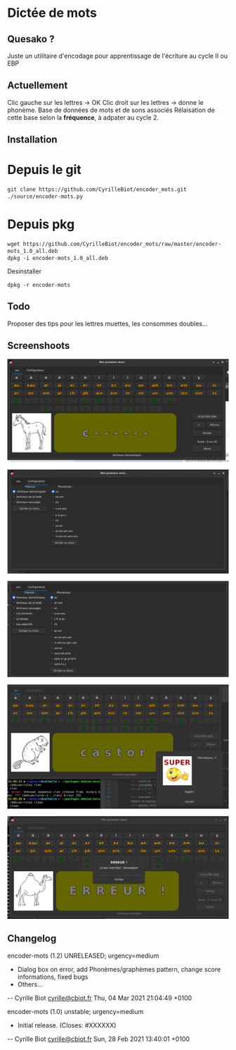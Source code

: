 # Dictée de mots

## Quesako ?

Juste un utilitaire d'encodage pour apprentissage de l'écriture au cycle II ou EBP

## Actuellement
Clic gauche sur les lettres -> OK
Clic droit sur les lettres -> donne le phonème.
Base de données de mots et de sons associés
Rélaisation de cette base selon la **fréquence**, à adpater au cycle 2.

## Installation

# Depuis le git

```
git clone https://github.com/CyrilleBiot/encoder_mots.git
./source/encoder-mots.py
```


# Depuis pkg

```
wget https://github.com/CyrilleBiot/encoder_mots/raw/master/encoder-mots_1.0_all.deb
dpkg -i encoder-mots_1.0_all.deb
```

Desinstaller

```
dpkg -r encoder-mots
```

## Todo

Proposer des tips pour les lettres muettes, les consommes doubles...


## Screenshoots

![screenshoot](./screenshoot001.png)

![screenshoot](./screenshoot002.png)

![screenshoot](./screenshoot003.png)

![screenshoot](./screenshoot004.png)

![screenshoot](./screenshoot005.png)


## Changelog

encoder-mots (1.2) UNRELEASED; urgency=medium

  * Dialog box on error, add Phonèmes/graphèmes pattern, change score informations, fixed bugs
  * Others...

 -- Cyrille Biot <cyrille@cbiot.fr>  Thu, 04 Mar 2021 21:04:49 +0100

encoder-mots (1.0) unstable; urgency=medium

  * Initial release. (Closes: #XXXXXX)

 -- Cyrille Biot <cyrille@cbiot.fr>  Sun, 28 Feb 2021 13:40:01 +0100

